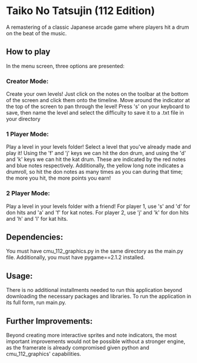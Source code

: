 # Taiko No Tatsujin (112 Edition)
A remastering of a classic Japanese arcade game where players hit a drum on the beat of the music.

## How to play
In the menu screen, three options are presented:

### Creator Mode:
Create your own levels! Just click on the notes on the toolbar at the bottom of the screen and click them onto the timeline. Move around the indicator at the top of the screen to pan through the level! Press 's' on your keyboard to save, then name the level and select the difficulty to save it to a .txt file in your directory

### 1 Player Mode:
Play a level in your levels folder! Select a level that you've already made and play it! Using the 'f' and 'j' keys we can hit the don drum, and using the 'd' and 'k' keys we can hit the kat drum. These are indicated by the red notes and blue notes respectively. Additionally, the yellow long note indicates a drumroll, so hit the don notes as many times as you can during that time; the more you hit, the more points you earn!

### 2 Player Mode:
Play a level in your levels folder with a friend! For player 1, use 's' and 'd' for don hits and 'a' and 'f' for kat notes. For player 2, use 'j' and 'k' for don hits and 'h' and 'l' for kat hits.

## Dependencies:
You must have cmu_112_graphics.py in the same directory as the main.py file.
Additionally, you must have pygame==2.1.2 installed.

## Usage:
There is no additional installments needed to run this application beyond downloading the necessary packages and libraries. To run the application in its full form, run main.py.

## Further Improvements:
Beyond creating more interactive sprites and note indicators, the most important improvements would not be possible without a stronger engine, as the framerate is already compromised given python and cmu_112_graphics' capabilities.
